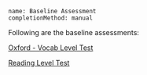 ```ngMeta
name: Baseline Assessment
completionMethod: manual
```

Following are the baseline assessments:

[Oxford - Vocab Level Test](https://www.oxfordonlineenglish.com/english-level-test/vocabulary)

[Reading Level Test](https://www.englishclub.com/reading/test.htm)



